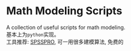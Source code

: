 # Math Modeling Scripts

A collection of useful scripts for math modeling.  
基本上为`python`实现。  
工具推荐: [SPSSPRO](https://www.spsspro.com/), 可一用很多建模算法, 免费的